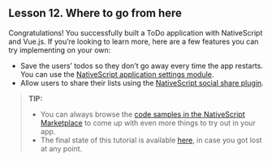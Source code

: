 ## Lesson 12. Where to go from here

Congratulations! You successfully built a ToDo application with NativeScript and Vue.js. If you’re looking to learn more, here are a few features you can try implementing on your own:
 
* Save the users’ todos so they don’t go away every time the app restarts. You can use the [NativeScript application settings module](https://docs.nativescript.org/ns-framework-modules/application-settings).
* Allow users to share their lists using the [NativeScript social share plugin](https://market.nativescript.org/plugins/nativescript-social-share).

> **TIP:**
> * You can always browse the [code samples in the NativeScript Marketplace](https://market.nativescript.org/?tab=samples&framework=all_frameworks&category=all_samples) to come up with even more things to try out in your app.
> * The final state of this tutorial is available [here](https://play.nativescript.org/?template=play-vue&id=7hlv5q&v=5), in case you got lost at any point.